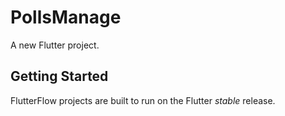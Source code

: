 # PollsManage

A new Flutter project.

## Getting Started

FlutterFlow projects are built to run on the Flutter _stable_ release.
